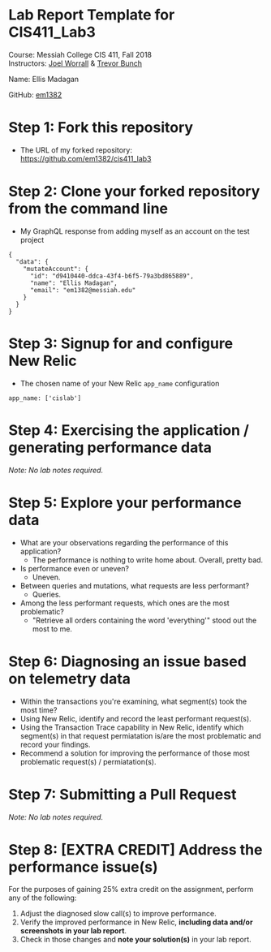 # Lab Report Template for CIS411_Lab3
Course: Messiah College CIS 411, Fall 2018<br/>
Instructors: [Joel Worrall](https://github.com/tangollama) & [Trevor Bunch](https://github.com/trevordbunch)<br/>

Name: Ellis Madagan<br/>

GitHub: [em1382](https://github.com/em1382)<br/>

# Step 1: Fork this repository
- The URL of my forked repository: https://github.com/em1382/cis411_lab3

# Step 2: Clone your forked repository from the command line
- My GraphQL response from adding myself as an account on the test project
```
{
  "data": {
    "mutateAccount": {
      "id": "d9410440-ddca-43f4-b6f5-79a3bd865889",
      "name": "Ellis Madagan",
      "email": "em1382@messiah.edu"
    }
  }
}
```

# Step 3: Signup for and configure New Relic
- The chosen name of your New Relic ```app_name``` configuration
```
app_name: ['cislab']
```

# Step 4: Exercising the application / generating performance data

_Note: No lab notes required._

# Step 5: Explore your performance data
* What are your observations regarding the performance of this application?
  * The performance is nothing to write home about. Overall, pretty bad.
* Is performance even or uneven? 
  * Uneven.
* Between queries and mutations, what requests are less performant?
  * Queries.
* Among the less performant requests, which ones are the most problematic?
  * "Retrieve all orders containing the word 'everything'" stood out the most to me.

# Step 6: Diagnosing an issue based on telemetry data
* Within the transactions you're examining, what segment(s) took the most time?
* Using New Relic, identify and record the least performant request(s).
* Using the Transaction Trace capability in New Relic, identify which segment(s) in that request permiatation is/are the most problematic and record your findings.
* Recommend a solution for improving the performance of those most problematic request(s) / permiatation(s).

# Step 7: Submitting a Pull Request
_Note: No lab notes required._

# Step 8: [EXTRA CREDIT] Address the performance issue(s)
For the purposes of gaining 25% extra credit on the assignment, perform any of the following:
1. Adjust the diagnosed slow call(s) to improve performance. 
2. Verify the improved performance in New Relic, **including data and/or screenshots in your lab report**.
2. Check in those changes and **note your solution(s)** in your lab report.
